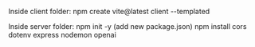 Inside client folder:
npm create vite@latest client --templated

Inside server folder:
npm init -y   (add new package.json)
npm install cors dotenv express nodemon openai